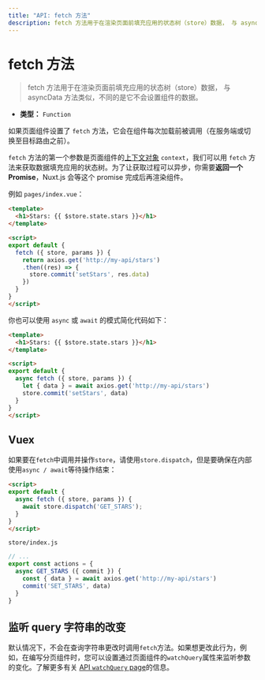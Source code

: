 ```yaml
---
title: "API: fetch 方法"
description: fetch 方法用于在渲染页面前填充应用的状态树（store）数据， 与 asyncData 方法类似，不同的是它不会设置组件的数据。
---
```


# fetch 方法

> fetch 方法用于在渲染页面前填充应用的状态树（store）数据， 与 asyncData 方法类似，不同的是它不会设置组件的数据。

- **类型：** `Function`

如果页面组件设置了 `fetch` 方法，它会在组件每次加载前被调用（在服务端或切换至目标路由之前）。

`fetch` 方法的第一个参数是页面组件的[上下文对象](/api/#上下文对象) `context`，我们可以用 `fetch` 方法来获取数据填充应用的状态树。为了让获取过程可以异步，你需要**返回一个 Promise**，Nuxt.js 会等这个 promise 完成后再渲染组件。

例如 `pages/index.vue`：
```html
<template>
  <h1>Stars: {{ $store.state.stars }}</h1>
</template>

<script>
export default {
  fetch ({ store, params }) {
    return axios.get('http://my-api/stars')
    .then((res) => {
      store.commit('setStars', res.data)
    })
  }
}
</script>
```

你也可以使用 `async` 或 `await` 的模式简化代码如下：

```html
<template>
  <h1>Stars: {{ $store.state.stars }}</h1>
</template>

<script>
export default {
  async fetch ({ store, params }) {
    let { data } = await axios.get('http://my-api/stars')
    store.commit('setStars', data)
  }
}
</script>
```

## Vuex

如果要在`fetch`中调用并操作`store`，请使用`store.dispatch`，但是要确保在内部使用`async / await`等待操作结束：

```html
<script>
export default {
  async fetch ({ store, params }) {
    await store.dispatch('GET_STARS');
  }
}
</script>
```

`store/index.js`

```js
// ...
export const actions = {
  async GET_STARS ({ commit }) {
    const { data } = await axios.get('http://my-api/stars')
    commit('SET_STARS', data)
  }
}
```

## 监听 query 字符串的改变

默认情况下，不会在查询字符串更改时调用`fetch`方法。如果想更改此行为，例如，在编写分页组件时，您可以设置通过页面组件的`watchQuery`属性来监听参数的变化。了解更多有关 [API `watchQuery` page](/api/pages-watchquery)的信息。
